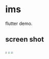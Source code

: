 # ims

flutter demo.

## screen shot

<img src="https://gitee.com/neko_studio/nekostudioimages/raw/master/ims/Snipaste_2021-08-26_12-33-58.png" style="zoom:33%;" />

<img src="https://gitee.com/neko_studio/nekostudioimages/raw/master/ims/Snipaste_2021-08-26_12-33-48.png" style="zoom:33%;" />

<img src="https://gitee.com/neko_studio/nekostudioimages/raw/master/ims/Snipaste_2021-08-25_10-57-52.png" style="zoom:33%;" />